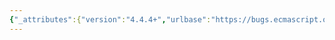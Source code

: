 ```yaml
---
{"_attributes":{"version":"4.4.4+","urlbase":"https://bugs.ecmascript.org/","maintainer":"dherman@mozilla.com"},"bug":{"bug_id":36,"creation_ts":"2011-03-02 15:23:00 -0800","short_desc":"Test262 harness needs to be extended to support non-eval'ed negative scenarios and Strict Mode","delta_ts":"2011-05-02 16:25:32 -0700","product":"Test262","component":"Test Harness","version":"unspecified","rep_platform":"All","op_sys":"All","bug_status":"RESOLVED","resolution":"FIXED","priority":"Highest","bug_severity":"blocker","dependson":39,"blocked":38,"everconfirmed":true,"reporter":{"uid":"dfugate","name":"Dave Fugate"},"assigned_to":{"uid":"dfugate","name":"Dave Fugate"},"long_desc":[{"commentid":82,"comment_count":0,"who":{"uid":"dfugate","name":"Dave Fugate"},"bug_when":"2011-03-02 15:23:46 -0800","thetext":"The situation today is any test case covering a negative syntax error must be wrapped within an eval call to accurately detect the exception and it's type.  Most JavaScript implementations will follow a different code path for eval'ed versus literal program syntax meaning we're missing some coverage here.\n\nTo fix this, one solution would be to move the metadata from existing test case/test objects into a separate file of some format.  In this manner, the separate file would indicate whether an exception is expected, it's type, etc., and the test case could have the literal syntax expected to fail.\n\nThis enhancement also seems critical for test cases specifically covering global scoping."},{"commentid":83,"comment_count":1,"who":{"uid":"dfugate","name":"Dave Fugate"},"bug_when":"2011-03-02 15:26:08 -0800","thetext":"I'm guesstimating around ten days will be needed to implement this.  Should we go the easy route of simply extending the test harness to support a new type of test cases, this could take far less time.  On the other hand, modifying all test cases to follow this paradigm could take considerably longer."},{"commentid":198,"comment_count":2,"who":{"uid":"dfugate","name":"Dave Fugate"},"bug_when":"2011-05-02 16:24:24 -0700"}]}}
---
```


